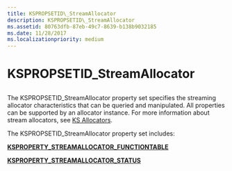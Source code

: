 ```yaml
---
title: KSPROPSETID\_StreamAllocator
description: KSPROPSETID\_StreamAllocator
ms.assetid: 80763dfb-87eb-49c7-8639-b138b9032185
ms.date: 11/28/2017
ms.localizationpriority: medium
---
```


# KSPROPSETID\_StreamAllocator


## <span id="ddk_kspropsetid_streamallocator_ks"></span><span id="DDK_KSPROPSETID_STREAMALLOCATOR_KS"></span>


The KSPROPSETID\_StreamAllocator property set specifies the streaming allocator characteristics that can be queried and manipulated. All properties can be supported by an allocator instance. For more information about stream allocators, see [KS Allocators](https://msdn.microsoft.com/library/windows/hardware/ff567257).

The KSPROPSETID\_StreamAllocator property set includes:

[**KSPROPERTY\_STREAMALLOCATOR\_FUNCTIONTABLE**](ksproperty-streamallocator-functiontable.md)

[**KSPROPERTY\_STREAMALLOCATOR\_STATUS**](ksproperty-streamallocator-status.md)

 

 





